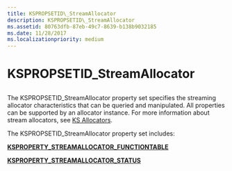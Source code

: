 ```yaml
---
title: KSPROPSETID\_StreamAllocator
description: KSPROPSETID\_StreamAllocator
ms.assetid: 80763dfb-87eb-49c7-8639-b138b9032185
ms.date: 11/28/2017
ms.localizationpriority: medium
---
```


# KSPROPSETID\_StreamAllocator


## <span id="ddk_kspropsetid_streamallocator_ks"></span><span id="DDK_KSPROPSETID_STREAMALLOCATOR_KS"></span>


The KSPROPSETID\_StreamAllocator property set specifies the streaming allocator characteristics that can be queried and manipulated. All properties can be supported by an allocator instance. For more information about stream allocators, see [KS Allocators](https://msdn.microsoft.com/library/windows/hardware/ff567257).

The KSPROPSETID\_StreamAllocator property set includes:

[**KSPROPERTY\_STREAMALLOCATOR\_FUNCTIONTABLE**](ksproperty-streamallocator-functiontable.md)

[**KSPROPERTY\_STREAMALLOCATOR\_STATUS**](ksproperty-streamallocator-status.md)

 

 





